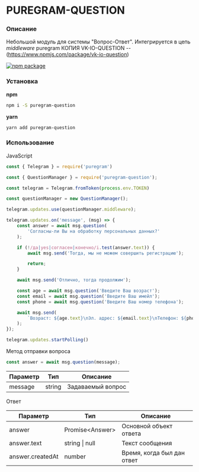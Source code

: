 # PUREGRAM-QUESTION
### Описание
Небольшой модуль для системы "Вопрос-Ответ".
Интегрируется в цепь *middleware* puregram
КОПИЯ VK-IO-QUESTION -- (https://www.npmjs.com/package/vk-io-question)

[![npm package](https://nodei.co/npm/puregram-question.png?downloads=true&downloadRank=true&stars=true)](https://nodei.co/npm/puregram-question/)

### Установка
**npm**
```bash
npm i -S puregram-question
```

**yarn**
```bash
yarn add puregram-question
```

### Использование
JavaScript

```js
const { Telegram } = require('puregram')

const { QuestionManager } = require('puregram-question');

const telegram = Telegram.fromToken(process.env.TOKEN)

const questionManager = new QuestionManager();

telegram.updates.use(questionManager.middleware);

telegram.updates.on('message', (msg) => {
    const answer = await msg.question(
        'Согласны-ли Вы на обработку персональных данных?'
    );

    if (!/да|yes|согласен|конечно/i.test(answer.text)) {
        await msg.send('Тогда, мы не можем совершить регистрацию');

        return;
    }

    await msg.send('Отлично, тогда продолжим');

    const age = await msg.question('Введите Ваш возраст');
    const email = await msg.question('Введите Ваш имейл');
    const phone = await msg.question('Введите Ваш номер телефона');

    await msg.send(
        `Возраст: ${age.text}\nЭл. адрес: ${email.text}\nТелефон: ${phone.text}`
    );
});

telegram.updates.startPolling()
```

Метод отправки вопроса

```js
const answer = await msg.question(message);
```

|Параметр|Тип|Описание|
|-|-|-|
|message|string|Задаваемый вопрос|

Ответ

|Параметр|Тип|Описание|
|-|-|-|
|answer|Promise\<Answer\>|Основной объект ответа|
|answer.text|string \| null|Текст сообщения|
|answer.createdAt|number|Время, когда был дан ответ|
